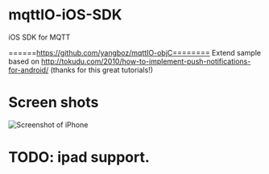 mqttIO-iOS-SDK
==============

iOS SDK for MQTT

======https://github.com/yangboz/mqttIO-objC========
Extend sample based on http://tokudu.com/2010/how-to-implement-push-notifications-for-android/ (thanks for this great tutorials!)

# Screen shots

![Screenshot of iPhone](https://raw.github.com/yangboz/mqttIO-objC/master/hello-MQTT-tokudu.png)


# TODO: ipad support.